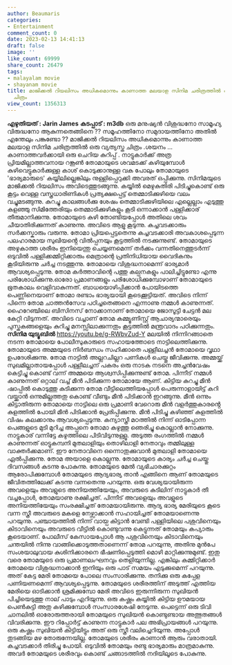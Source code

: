 ```yaml
---
author: Beaumaris
categories:
- Entertainment
comment_count: 0
date: 2023-02-13 14:41:13
draft: false
image: ''
like_count: 69999
share_count: 26479
tags:
- malayalam movie
- shayanam movie
title: മാജിക്കൽ റിയലിസം അധികമൊന്നും കാണാത്ത മലയാള സിനിമ ചരിത്രത്തിൽ ഒരു വ്യത്യസ്ത
  ചിത്രം
view_count: 1356313
---
```


**എഴുതിയത് : Jarin James** **കടപ്പാട് : m3db** ഒരു മനുഷ്യൻ വിശുദ്ധനോ സാമൂഹ്യ വിരുദ്ധനോ ആകുന്നതെങ്ങിനെ ?? സമൂഹത്തിനോ സമുദായത്തിനോ അതിൽ എന്തേലും പങ്കുണ്ടോ ?? മാജിക്കൽ റിയലിസം അധികമൊന്നും കാണാത്ത മലയാള സിനിമ ചരിത്രത്തിൽ ഒരു വ്യത്യസ്ത ചിത്രം .ശയനം ... കാണാത്തവർക്കായി ഒരു ചെറിയ കുറിപ്പ് . നാട്ടുകാർക്ക് അത്ര പ്രിയമില്ലാത്തവനായ റങ്കൂൺ തോമായുടെ ശവമടക്ക് കഴിയുമ്പോൾ കുഴിവെട്ടുകാർക്കുള്ള കാശ് കൊടുക്കാനുള്ള വക പോലും തോമായുടെ 'ഭാര്യമാരുടെ' കയ്യിലില്ലെങ്കിലും നുള്ളിപ്പെറുക്കി അവരത് ഒപ്പിക്കുന്നു. സിനിമയുടെ മാജിക്കൽ റിയലിസം അവിടെത്തുടങ്ങുന്നു. കയ്യിൽ മെഴുകുതിരി പിടിച്ചുകൊണ്ട് ഒരു കൂട്ടം വെള്ള വസ്ത്രധാരിണികൾ പ്രത്യക്ഷപ്പെട്ട് തെമ്മാടിക്കുഴിയെ വലം വച്ചുമടങ്ങുന്നു. കുറച്ചു കാലങ്ങൾക്കു ശേഷം തെമ്മാടിക്കുഴിയിലെ എല്ലെല്ലാം എടുത്തു കളഞ്ഞു സിമിത്തേരിയും തെമ്മാടിക്കുഴികളും കൂടി ഒന്നാക്കാൻ പള്ളിക്കാര് തീരുമാനിക്കുന്നു. തോമായുടെ കുഴി തോണ്ടിയപ്പോൾ അതിലെ ശവം ചീയാതിരിക്കുന്നത് കാണുന്നു. അവിടെ ആളു കൂടുന്നു. കച്ചവടക്കാരും സർക്കസ്കാരും വരുന്നു. തോമാ പ്രിയപ്പെട്ടതെന്നു കച്ചവടക്കാരി അവകാശപ്പെടുന്ന പലഹാരമായ സുഖിയൻ്റെ വിൽപ്പനയും കൂട്ടത്തിൽ നടക്കുന്നുണ്ട്. തോമായുടെ അഴുകാത്ത ശരീരം ഇനിയെന്തു ചെയ്യണമെന്ന് തർക്കം വന്നതിനെത്തുടർന്ന് ഒടുവിൽ പള്ളിക്കമ്മിറ്റിക്കാരും മെത്രാന്റെ പ്രതിനിധിയായ വൈദികനും കൂടിയിരുന്നു ചർച്ച നടത്തുന്നു. തോമായെ വിശുദ്ധനാമെന്ന് ഭാര്യമാർ ആവശ്യപ്പെടുന്നു. തോമ കർത്താവിന്റെ പത്തു കല്പനകളും പാലിച്ചിട്ടുണ്ടോ എന്നു പരിശോധിക്കുന്നു.ഓരോ പ്രമാണങ്ങളും പരിശോധിക്കുമ്പോഴാണ് തോമായുടെ ഭൂതകാലം വെളിവാകുന്നത്. ബാധയൊഴിപ്പിക്കാൻ പോയിടത്തെ പെണ്ണിനെയാണ് തോമാ രണ്ടാം ഭാര്യയായി കൂടെക്കൂട്ടിയത്. അവിടെ നിന്ന് പിന്നെ തോമ ചാത്തൻസേവ പഠിച്ചതെങ്ങനെ എന്നാണു നമ്മൾ കാണുന്നത്. ഹൈറേഞ്ചിലെ ബിസിനസ് നോക്കാനാണ് തോമായെ ജോസൂട്ടി ചേട്ടൻ മല കേറ്റി വിടുന്നത്. അവിടെ വച്ചാണ് തോമ കമ്മ്യൂണിസ്റ്റ് ആചാര്യന്മാരെയും പുസ്തകങ്ങളെയും കുറിച്ചു മനസ്സിലാക്കുന്നതും കൂട്ടത്തിൽ മന്ത്രവാദം പഠിക്കുന്നതും. **സിനിമ യുട്യൂബിൽ** https://youtu.be/g-RWbvZud-Y മലയിൽ നിന്നിറങ്ങാതെ നടന്ന തോമായെ പോലീസുകാരുടെ സഹായത്തോടെ നാട്ടിലെത്തിക്കുന്നു. തോമായുടെ അമ്മയുടെ നിർബന്ധം സഹിക്കാതെ പള്ളീലച്ചൻ തോമായെ വൃഥാ ഉപദേശിക്കുന്നു. തോമ നാട്ടിൽ അല്ലറചില്ലറ പണികൾ ചെയ്തു ജീവിക്കുന്നു. അമ്മയ്ക്ക് സുഖമില്ലാതായപ്പോൾ പള്ളീലച്ചന് പകരം ഒരു നാടക നടനെ അച്ചൻവേഷം കെട്ടിച്ചു കൊണ്ട് വന്ന് അമ്മയെ ആശ്വസിപ്പിക്കുന്നുണ്ട് തോമ. പിന്നീട് നമ്മൾ കാണുന്നത് ഒറ്റാല് വച്ച് മീൻ പിടിക്കുന്ന തോമായേ ആണ്. കിട്ടിയ കുറച്ചു മീൻ ഷാപ്പിൽ കൊടുത്തു കുടിക്കുന്ന തോമ വീട്ടിലെത്തിയപ്പോൾ പെരുന്നാളായിട്ട് കറി വയ്ക്കാൻ ഒന്നുമില്ലത്തതു കൊണ്ട് വീണ്ടും മീൻ പിടിക്കാൻ ഇറങ്ങുന്നു. മീൻ ഒന്നും കിട്ടാതിരുന്ന തോമായെ നാട്ടിലെ ഒരു പ്രമാണി വേറൊരു മീൻ വളർത്തുകാരൻ്റെ കുളത്തിൽ പോയി മീൻ പിടിക്കാൻ പ്രേരിപ്പിക്കുന്നു. മീൻ പിടിച്ചു കഴിഞ്ഞ് കുളത്തിൽ വിഷം കലക്കാനും ആവശ്യപ്പെടുന്നു. കന്യാസ്ത്രീ മഠത്തിൽ നിന്ന് ഓടിപ്പോന്ന പെങ്ങളുടെ മുടി മുറിച്ച അപ്പനെ തോമാ കഴുത്തു ഞെരിച്ചു കൊല്ലാൻ നോക്കുന്നു. നാട്ടുകാര് വന്നിട്ടേ കഴുത്തിലെ പിടിവിടുന്നുള്ളൂ. അടുത്ത രംഗത്തിൽ നമ്മൾ കാണുന്നത് ഓട്ടുകമ്പനി മുതലാളിയും തൊഴിലാളി നേതാവും തമ്മിലുള്ള വാക്തർക്കമാണ്. ഈ നേതാവിനെ ഒന്നൊതുക്കുവാൻ മുതലാളി തോമായെ ഏൽപ്പിക്കുന്നു. തോമ അയാളെ കൊല്ലുന്നു. തോമായുടെ കാര്യം ചർച്ച ചെയ്തു ദിവസങ്ങൾ കടന്നു പോകുന്നു. തോമയുടെ മേൽ വ്യഭിചാരക്കുറ്റം ആരോപിക്കുമ്പോൾ തോമയുടെ ആദ്യഭാര്യ താൻ എങ്ങിനെ ആണ് തോമയുടെ ജീവിതത്തിലേക്ക് കടന്നു വന്നതെന്നു പറയുന്നു. ഒരു വേശ്യയായിരുന്ന അവളെയും അവളുടെ അനിയത്തിയേയും, അവരുടെ കുടിലിന് നാട്ടുകാർ തീ വച്ചപ്പോൾ, തോമയാണു രക്ഷിച്ചത്. പിന്നീട് അവളെയും അവളുടെ അനിയത്തിയേയും സംരക്ഷിച്ചത് തോമയായിരുന്നു. ആദ്യ ഭാര്യ മേരിയുടെ കൂടെ വന്ന സ്ത്രീ അവരുടെ മകളെ നേഴ്സാക്കാൻ സഹായിച്ചത് തോമയാണെന്നു പറയുന്നു. പഞ്ചായത്തിൽ നിന്ന് വായ്പ കിട്ടാൻ വേണ്ടി പള്ളിയിലെ പശുവിനെയും കിടാവിനെയും അവരുടെ വീട്ടിൽ കൊണ്ടുവന്നു കെട്ടുന്നത് തോമയും കപ്യാരും കൂടെയാണ്. പോലീസ് കേസായപ്പോൾ ആ പശുവിനെയും കിടാവിനെയും ചന്തയിൽ നിന്നു വാങ്ങിക്കൊടുത്തതാണെന്ന് തോമ പറയുന്നു, അതിനു മുൻപേ സംശയാലുവായ കുശിനിക്കാരനെ ഭീഷണിപ്പെടുത്തി മൊഴി മാറ്റിക്കുന്നുമുണ്ട്. ഇതു വരെ തോമയുടെ ഒരു പ്രമാണലംഘനവും തെളിയുന്നില്ല. എങ്കിലും കമ്മിറ്റിക്കാർ തോമയെ വിശുദ്ധനാക്കാൻ ഇനിയും ഒരു പാട് സമയം എടുക്കുമെന്ന് പറയുന്നു. അത് കേട്ട മേരി തോമയെ പോലെ സംസാരിക്കുന്നു. തനിക്കു ഒരു കപ്പേള പണിയണമെന്ന് ആവശ്യപ്പെടുന്നു. തോമയുടെ ശരീരത്തിന് അടുത്ത് എത്തിയ മേരിയെ ഓടിക്കാൻ ശ്രമിക്കുമ്പോ മേരി അവിടെ ഇരുന്നിരുന്ന സുഖിയൻ പിച്ചിയെടുത്തു നാല് പാടും എറിയുന്നു. ഒരു കഷ്ണം കയ്യിൽ കിട്ടിയ ഊമയായ പെൺകുട്ടി അതു കഴിക്കുമ്പോൾ സംസാരശേഷി നേടുന്നു. പെട്ടെന്ന് ഒരു ടിവി ചാനലിൽ ഓരോരുത്തരായി തോമയുടെ സുഖിയൻ കൊണ്ടുണ്ടായ അത്ഭുതങ്ങൾ വിവരിക്കുന്നു. ഈ റിപ്പോർട്ട് കാണുന്ന നാട്ടുകാർ പല അഭിപ്രായങ്ങൾ പറയുന്നു. ഒരു കഷ്ണം സുഖിയൻ കിട്ടിയിട്ടും അത് ഒരു സ്ത്രീ വലിച്ചെറിയുന്നു. അപ്പോൾ തുടങ്ങിയ മഴ തോരുന്നേയില്ല. തോമയുടെ ശരീരം കാണാൻ ആരും വരാതായി. കച്ചവടക്കാർ തിരിച്ചു പോയി. ഒടുവിൽ തോമയും രണ്ടു ഭാര്യമാരും മാത്രമാകുന്നു. അവർ തോമയുടെ ശരീരവും കൊണ്ട് ചങ്ങാടത്തിൽ നദിയിലൂടെ പോകുന്നു.